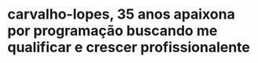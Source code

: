 # carvalho-lopes, 35 anos apaixona por programação buscando me qualificar e crescer profissionalente
